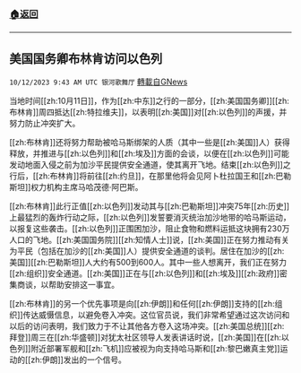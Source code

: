 ###  [:house:返回](README.md)
---


## 美国国务卿布林肯访问以色列
`10/12/2023 9:43 AM UTC 银河歌舞厅` [轉載自GNews](https://gnews.org/articles/1823486)

当地时间[[zh:10月11日]]，作为[[zh:中东]]之行的一部分，[[zh:美国国务卿]][[zh:布林肯]]周四抵达[[zh:特拉维夫]]，以表明[[zh:美国]]对[[zh:以色列]]的声援，并努力防止冲突扩大。

[[zh:布林肯]]还将努力帮助被哈马斯绑架的人质（其中一些是[[zh:美国]]人）获得释放，并推进与[[zh:以色列]]和[[zh:埃及]]方面的会谈，以便在[[zh:以色列]]可能发动地面入侵之前为加沙平民提供安全通道，使其离开飞地。结束[[zh:以色列]]之行后，[[zh:布林肯]]将前往[[zh:约旦]]，在那里他将会见阿卜杜拉国王和[[zh:巴勒斯坦]]权力机构主席马哈茂德·阿巴斯。

[[zh:布林肯]]此行正值[[zh:以色列]]发动其与[[zh:巴勒斯坦]]冲突75年[[zh:历史]]上最猛烈的轰炸行动之际，[[zh:以色列]]发誓要消灭统治加沙地带的哈马斯运动，以报复这些袭击。[[zh:以色列]]正围困加沙，阻止食物和燃料运抵这块拥有230万人口的飞地。[[zh:美国国务院]][[zh:知情人士]]说，[[zh:美国]]正在努力推动有关为平民（包括在加沙的[[zh:美国]]人）提供安全通道的谈判。居住在加沙的[[zh:美国]][[zh:巴勒斯坦]]人大约有500到600人。其中一些人想离开，我们正在努力[[zh:组织]]安全通道。[[zh:美国]]正在与[[zh:以色列]]和[[zh:埃及]][[zh:政府]]密集商谈，以帮助安排这一事宜。

[[zh:布林肯]]的另一个优先事项是向[[zh:伊朗]]和任何[[zh:伊朗]]支持的[[zh:组织]]传达威慑信息，以避免卷入冲突。这位官员说，我们非常希望通过这次访问和以后的访问表明，我们致力于不让其他各方卷入这场冲突。[[zh:美国总统]][[zh:拜登]]周三在[[zh:华盛顿]]对犹太社区领导人发表讲话时说，[[zh:美国]]在[[zh:以色列]]附近部署军舰和[[zh:飞机]]应被视为向支持哈马斯和[[zh:黎巴嫩真主党]]运动的[[zh:伊朗]]发出的一个信号。

